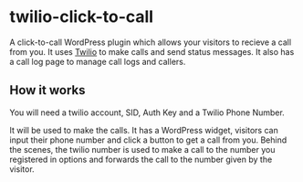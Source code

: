 # twilio-click-to-call

A click-to-call WordPress plugin which allows your visitors to recieve a call from you. It uses [Twilio](https://www.twilio.com/) to make calls and send status messages. It also has a call log page to manage call logs and callers.

## How it works

You will need a twilio account, SID, Auth Key and a Twilio Phone Number.

It will be used to make the calls. It has a WordPress widget, visitors can input their phone number and click a button to get a call from you.
Behind the scenes, the twilio number is used to make a call to the number you registered in options and forwards the call to the number given by the visitor.
